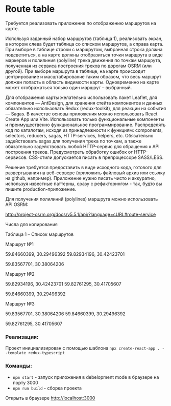 # Route table


Требуется реализовать приложение по отображению маршрутов на карте.

Используя заданный набор маршрутов (таблица 1), реализовать экран, в котором слева будет таблица со списком маршрутов, а справа карта. При выборе в таблице строки с маршрутом, выбранная строка должна подсветиться, а на карте должны отобразиться точки маршрута в виде маркеров и полилиния (polyline) трека движения по точкам маршрута, полученная из сервиса построения треков по дорогам OSRM (или другой). При выборе маршрута в таблице, на карте происходит центрирование и масштабирование таким образом, что весь маршрут должен попасть в область видимости карты. Одновременно на карте может отображаться только один маршрут – выбранный.

Для отображения карты желательно использовать пакет Leaflet, для компонентов — AntDesign, для хранения стейта компонентов и данных обязательно использовать Redux (redux-toolkit), для реакции на события — Sagas. В качестве основы приложения можно использовать React Create App или Vite. Использовать только функциональные компоненты и преимущественно функциональное программирование. Распределять код по каталогам, исходя из принадлежности к функциям: components, selectors, reducers, sagas, HTTP-services, helpers, etc. Обязательно задействовать sagas для получения трека по точкам, а также обязательно задействовать любой HTTP-сервис для обращения к API построения треков. Предусмотреть обработку ошибок от HTTP-сервисов. CSS-стили допускается писать в  препроцессоре SASS/LESS.

Решение требуется предоставить в виде исходного кода, готового для развертывания на веб-сервере (приложить файловый архив или ссылку на github, например). Приложение нужно писать чисто и аккуратно, используя известные паттерны, сразу с рефакторингом - так, будто вы пишите production-приложение.

Для получения полилиний (polylines) маршрута можно использовать API OSRM:

http://project-osrm.org/docs/v5.5.1/api/?language=cURL#route-service

Числа для копирования

Таблица 1 – Список маршрутов



Маршрут №1

59.84660399, 30.29496392
59.82934196, 30.42423701

59.83567701, 30.38064206

Маршрут №2

59.82934196, 30.42423701
59.82761295, 30.41705607

59.84660399, 30.29496392

Маршрут №3

59.83567701, 30.38064206
59.84660399, 30.29496392

59.82761295, 30.41705607



### Реализация: 
Проект инициализирован с помощью шаблона
`npx create-react-app . --template redux-typescript`

### Команды:
- `npm start` - запуск приложения в debelopment mode в браузере на порту 3000
- `npm run build` - сборка проекта

Открыть в браузере [http://localhost:3000](http://localhost:3000)
